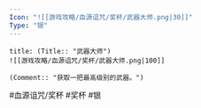 ```yaml
---
Icon: "![[游戏攻略/血源诅咒/奖杯/武器大师.png|30]]"
Type: "银"
---
```

```ad-common-silver-trophy
title: (Title:: "武器大师")
![[游戏攻略/血源诅咒/奖杯/武器大师.png|100]]

(Comment:: "获取一把最高级别的武器。")
```

#血源诅咒/奖杯 #奖杯 #银
